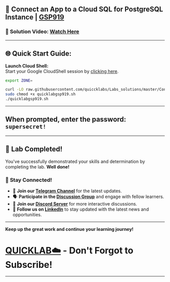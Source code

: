 


## 🚀 Connect an App to a Cloud SQL for PostgreSQL Instance | [GSP919](https://www.cloudskillsboost.google/focuses/57387?parent=catalog)

### 🔗 **Solution Video:** [Watch Here](https://youtu.be/LD88MUdKXFk)

---

## 🌐 **Quick Start Guide:**

 **Launch Cloud Shell:**  
   Start your Google CloudShell session by [clicking here](https://console.cloud.google.com/home/dashboard?project=&pli=1&cloudshell=true).


```bash
export ZONE=
```

```bash
curl -LO raw.githubusercontent.com/quiccklabs/Labs_solutions/master/Connect%20an%20App%20to%20a%20Cloud%20SQL%20for%20PostgreSQL%20Instance/quicklabgsp919.sh
sudo chmod +x quicklabgsp919.sh
./quicklabgsp919.sh
```
---

## When prompted, enter the password: **``supersecret!``**

---

## 🎉 **Lab Completed!**

You've successfully demonstrated your skills and determination by completing the lab. **Well done!**

### 🌟 **Stay Connected!**

- 🔔 **Join our [Telegram Channel](https://t.me/quiccklab)** for the latest updates.
- 🗣 **Participate in the [Discussion Group](https://t.me/Quicklabchat)** and engage with fellow learners.
- 💬 **Join our [Discord Server](https://discord.gg/7fAVf4USZn)** for more interactive discussions.
- 💼 **Follow us on [LinkedIn](https://www.linkedin.com/company/quicklab-linkedin/)** to stay updated with the latest news and opportunities.
  
---

**Keep up the great work and continue your learning journey!**

# [QUICKLAB☁️](https://www.youtube.com/@quick_lab) - Don't Forgot to Subscribe!

---
